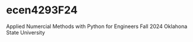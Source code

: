 # ecen4293F24
Applied Numercial Methods with Python for Engineers
Fall 2024
Oklahona State University

